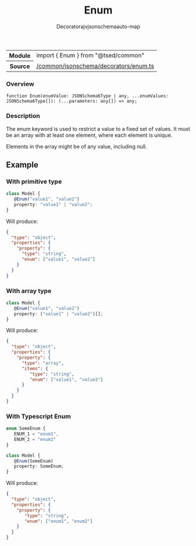
<header class="symbol-info-header"><h1 id="enum">Enum</h1><label class="symbol-info-type-label decorator">Decorator</label><label class="api-type-label ajv" title="ajv">ajv</label><label class="api-type-label jsonschema" title="jsonschema">jsonschema</label><label class="api-type-label auto-map" title="The data will be stored on the right place according to the type and collectionType (primitive or collection).">auto-map</label></header>
<!-- summary -->
<section class="symbol-info"><table class="is-full-width"><tbody><tr><th>Module</th><td><div class="lang-typescript"><span class="token keyword">import</span> { Enum }&nbsp;<span class="token keyword">from</span>&nbsp;<span class="token string">"@tsed/common"</span></div></td></tr><tr><th>Source</th><td><a href="https://github.com/Romakita/ts-express-decorators/blob/v4.13.6/src//common/jsonschema/decorators/enum.ts#L0-L0">/common/jsonschema/decorators/enum.ts</a></td></tr></tbody></table></section>
<!-- overview -->


### Overview


<pre><code class="typescript-lang ">function <span class="token function">Enum</span><span class="token punctuation">(</span>enumValue<span class="token punctuation">:</span> JSONSchema6Type | <span class="token keyword">any</span><span class="token punctuation">,</span> ...enumValues<span class="token punctuation">:</span> JSONSchema6Type<span class="token punctuation">[</span><span class="token punctuation">]</span><span class="token punctuation">)</span><span class="token punctuation">:</span> <span class="token punctuation">(</span>...parameters<span class="token punctuation">:</span> <span class="token keyword">any</span><span class="token punctuation">[</span><span class="token punctuation">]</span><span class="token punctuation">)</span> => <span class="token keyword">any</span><span class="token punctuation">;</span></code></pre>


<!-- Parameters -->

<!-- Description -->


### Description

The enum keyword is used to restrict a value to a fixed set of values.
It must be an array with at least one element, where each element is unique.

Elements in the array might be of any value, including null.

## Example
### With primitive type

```typescript
class Model {
   @Enum("value1", "value2")
   property: "value1" | "value2";
}
```

Will produce:

```json
{
  "type": "object",
  "properties": {
    "property": {
      "type": "string",
      "enum": ["value1", "value2"]
    }
  }
}
```

### With array type

```typescript
class Model {
   @Enum("value1", "value2")
   property: ("value1" | "value2")[];
}
```

Will produce:

```json
{
  "type": "object",
  "properties": {
    "property": {
      "type": "array",
      "items": {
         "type": "string",
         "enum": ["value1", "value2"]
      }
    }
  }
}
```

### With Typescript Enum

```typescript
enum SomeEnum {
   ENUM_1 = "enum1",
   ENUM_2 = "enum2"
}

class Model {
   @Enum(SomeEnum)
   property: SomeEnum;
}
```

Will produce:

```json
{
  "type": "object",
  "properties": {
    "property": {
       "type": "string",
       "enum": ["enum1", "enum2"]
    }
  }
}
```

<!-- Members -->

